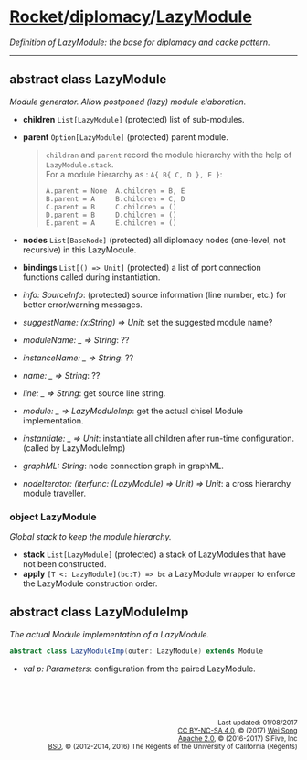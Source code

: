 [Rocket](../Readme.md)/[diplomacy](../diplomacy.md)/[LazyModule](https://github.com/freechipsproject/rocket-chip/blob/master/src/main/scala/diplomacy/LazyModule.scala)
=====================
*Definition of LazyModule: the base for diplomacy and cacke pattern.*

**********************

## abstract class LazyModule
*Module generator. Allow postponed (lazy) module elaboration.*

+ **children** `List[LazyModule]` (protected) list of sub-modules.
+ **parent** `Option[LazyModule]` (protected) parent module.

  > `childran` and `parent` record the module hierarchy with the help of `LazyModule.stack`.<br>
  > For a module hierarchy as : `A{ B{ C, D }, E }`:
  > ~~~
  > A.parent = None  A.children = B, E
  > B.parent = A     B.children = C, D
  > C.parent = B     C.children = ()
  > D.parent = B     D.children = ()
  > E.parent = A     E.children = ()
  > ~~~

+ **nodes** `List[BaseNode]` (protected) all diplomacy nodes (one-level, not recursive) in this LazyModule.
+ **bindings** `List[() => Unit]` (protected) a list of port connection functions called during instantiation.
+ *info: SourceInfo*: (protected) source information (line number, etc.) for better error/warning messages.
+ *suggestName: (x:String) => Unit*: set the suggested module name?
+ *moduleName: _ => String*: ??
+ *instanceName: _ => String*: ??
+ *name: _ => String*: ??
+ *line: _ => String*: get source line string.
+ *module: _ => LazyModuleImp*: get the actual chisel Module implementation.
+ *instantiate: _ => Unit*: instantiate all children after run-time configuration. (called by LazyModuleImp)
+ *graphML: String*: node connection graph in graphML.
+ *nodeIterator: (iterfunc: (LazyModule) => Unit) => Unit*: a cross hierarchy module traveller.

### object LazyModule
*Global stack to keep the module hierarchy.*

+ **stack** `List[LazyModule]` (protected) a stack of LazyModules that have not been constructed.
+ **apply** `[T <: LazyModule](bc:T) => bc` a LazyModule wrapper to enforce the LazyModule construction order.

## abstract class LazyModuleImp
*The actual Module implementation of a LazyModule.*

~~~scala
abstract class LazyModuleImp(outer: LazyModule) extends Module
~~~

+ *val p: Parameters*: configuration from the paired LazyModule.








<br><br><br><p align="right">
<sub>
Last updated: 01/08/2017<br>
[CC BY-NC-SA 4.0](https://creativecommons.org/licenses/by-nc-sa/4.0/), &copy; (2017) [Wei Song](mailto:wsong83@gmail.com)<br>
[Apache 2.0](https://github.com/freechipsproject/rocket-chip/blob/master/LICENSE.SiFive), &copy; (2016-2017) SiFive, Inc<br>
[BSD](https://github.com/freechipsproject/rocket-chip/blob/master/LICENSE.Berkeley), &copy; (2012-2014, 2016) The Regents of the University of California (Regents)
</sub>
</p>
